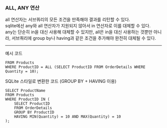 ### ALL, ANY 연산  

all 연산자는 서브쿼리의 모든 조건을 만족해야 결과를 리턴할 수 있다.  
sqlite에선 any와 all 연산자가 지원되지 않아서 in 연산자로 이를 대체할 수 있다.  
any는 단순히 in을 대신 사용해 대체할 수 있지만, all은 in을 대신 사용하는 것뿐만 아니라, 서브쿼리에 group by나 having과 같은 조건을 추가해야 완전히 대체될 수 있다.  
___
예시 코드  
```SELECT ProductName 
FROM Products
WHERE ProductID = ALL (SELECT ProductID FROM OrderDetails WHERE Quantity = 10);
```
SQLite 스타일로 변환한 코드 (GROUP BY + HAVING 이용)  
```
SELECT ProductName
FROM Products
WHERE ProductID IN (
    SELECT ProductID
    FROM OrderDetails
    GROUP BY ProductID
    HAVING MIN(Quantity) = 10 AND MAX(Quantity) = 10
);
```

